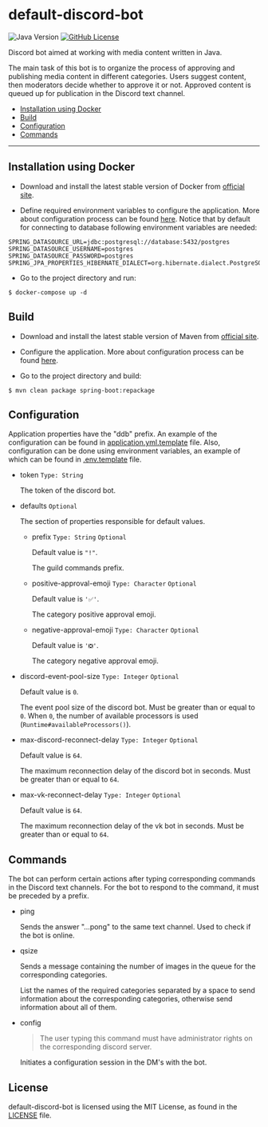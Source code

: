 # default-discord-bot

![Java Version](https://img.shields.io/badge/java-11-blue)
[![GitHub License](https://img.shields.io/badge/license-MIT-green)](LICENSE)

Discord bot aimed at working with media content written in Java.

The main task of this bot is to organize the process of approving and publishing media content in different categories.
Users suggest content, then moderators decide whether to approve it or not. Approved content is queued up for
publication in the Discord text channel.

- [Installation using Docker](#installation-using-docker)
- [Build](#build)
- [Configuration](#configuration)
- [Commands](#commands)

---

## Installation using Docker

- Download and install the latest stable version of Docker from [official site](https://docs.docker.com/get-docker/).

- Define required environment variables to configure the application. More about configuration process can be
  found [here](#configuration). Notice that by default for connecting to database following environment variables are
  needed:

```
SPRING_DATASOURCE_URL=jdbc:postgresql://database:5432/postgres
SPRING_DATASOURCE_USERNAME=postgres
SPRING_DATASOURCE_PASSWORD=postgres
SPRING_JPA_PROPERTIES_HIBERNATE_DIALECT=org.hibernate.dialect.PostgreSQL10Dialect
```

- Go to the project directory and run:

```
$ docker-compose up -d
```

## Build

- Download and install the latest stable version of Maven from [official site](https://maven.apache.org/download.cgi).

- Configure the application. More about configuration process can be found [here](#configuration).

- Go to the project directory and build:

```
$ mvn clean package spring-boot:repackage
```

## Configuration

Application properties have the "ddb" prefix. An example of the configuration can be found
in [application.yml.template](src/main/resources/application.yml.template) file. Also, configuration can be done using
environment variables, an example of which can be found in [.env.template](.env.template) file.

- token `Type: String`

  The token of the discord bot.

- defaults `Optional`

  The section of properties responsible for default values.

  - prefix `Type: String` `Optional`

    Default value is `"!"`.

    The guild commands prefix.

  - positive-approval-emoji `Type: Character` `Optional`

    Default value is `'✅'`.

    The category positive approval emoji.

  - negative-approval-emoji `Type: Character` `Optional`

    Default value is `'❎'`.

    The category negative approval emoji.

- discord-event-pool-size `Type: Integer` `Optional`

  Default value is `0`.

  The event pool size of the discord bot. Must be greater than or equal to `0`. When `0`, the number of available
  processors is used (`Runtime#availableProcessors()`).

- max-discord-reconnect-delay `Type: Integer` `Optional`

  Default value is `64`.

  The maximum reconnection delay of the discord bot in seconds. Must be greater than or equal to `64`.

- max-vk-reconnect-delay `Type: Integer` `Optional`

  Default value is `64`.

  The maximum reconnection delay of the vk bot in seconds. Must be greater than or equal to `64`.

## Commands

The bot can perform certain actions after typing corresponding commands in the Discord text channels. For the bot to
respond to the command, it must be preceded by a prefix.

- ping

  Sends the answer "...pong" to the same text channel. Used to check if the bot is online.

- qsize

  Sends a message containing the number of images in the queue for the corresponding categories.

  List the names of the required categories separated by a space to send information about the corresponding categories,
  otherwise send information about all of them.

- config

  > The user typing this command must have administrator rights on the corresponding discord server.

  Initiates a configuration session in the DM's with the bot.

## License

default-discord-bot is licensed using the MIT License, as found in the [LICENSE](LICENSE) file.
